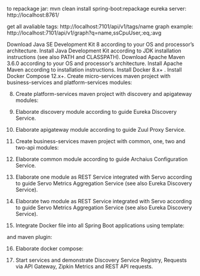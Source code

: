 to repackage jar: mvn clean install spring-boot:repackage
eureka server: http://localhost:8761/

get all avaliable tags: http://localhost:7101/api/v1/tags/name
graph example: http://localhost:7101/api/v1/graph?q=name,ssCpuUser,:eq,:avg

Download Java SE Development Kit 8 according to your OS and processor’s architecture.
Install Java Development Kit according to JDK installation instructions (see also PATH and CLASSPATH).
Download Apache Maven 3.6.0 according to your OS and processor’s architecture.
Install Apache Maven according to installation instructions.
 Install Docker 8.x+ .
 Install Docker Compose 12.x+.
Create micro-services maven project with business-services and platform-services modules:


8. Create platform-services maven project with discovery and apigateway modules:



9. Elaborate discovery module according to guide Eureka Discovery Service.

10. Elaborate apigateway module according to guide Zuul Proxy Service.

11. Create business-services maven project with common, one, two and two-api modules:



12. Elaborate common module according to guide Archaius Configuration Service.

13. Elaborate one module as REST Service integrated with Servo according to guide Servo Metrics Aggregation Service (see also Eureka Discovery Service).

14. Elaborate two module as REST Service integrated with Servo according to guide Servo Metrics Aggregation Service (see also Eureka Discovery Service).

15. Integrate Docker file into all Spring Boot applications using template:



and maven plugin:



16. Elaborate docker compose:



17. Start services and demonstrate Discovery Service Registry, Requests via API Gateway, Zipkin Metrics and REST API requests.

